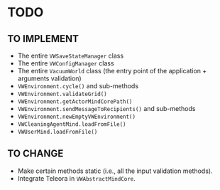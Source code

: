 # TODO

## TO IMPLEMENT

- The entire `VWSaveStateManager` class
- The entire `VWConfigManager` class
- The entire `VacuumWorld` class (the entry point of the application + arguments validation)
- `VWEnvironment.cycle()` and sub-methods
- `VWEnvironment.validateGrid()`
- `VWEnvironment.getActorMindCorePath()`
- `VWEnvironment.sendMessageToRecipients()` and sub-methods
- `VWEnvironment.newEmptyVWEnvironment()`
- `VWCleaningAgentMind.loadFromFile()`
- `VWUserMind.loadFromFile()`

## TO CHANGE

- Make certain methods static (i.e., all the input validation methods).
- Integrate Teleora in `VWAbstractMindCore`.
